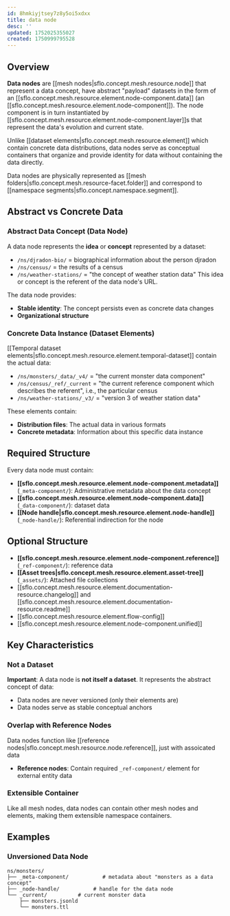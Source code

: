 ```yaml
---
id: 8hmkiyjtsey7z8y5oi5xdxx
title: data node
desc: ''
updated: 1752025355027
created: 1750999795528
---
```


## Overview

**Data nodes** are [[mesh nodes|sflo.concept.mesh.resource.node]] that represent a data concept, have abstract "payload" datasets in the form of an [[sflo.concept.mesh.resource.element.node-component.data]] (an [[sflo.concept.mesh.resource.element.node-component]]). The node component is in turn instantiated by [[sflo.concept.mesh.resource.element.node-component.layer]]s that represent the data's evolution and current state.

Unlike [[dataset elements|sflo.concept.mesh.resource.element]] which contain concrete data distributions, data nodes serve as conceptual containers that organize and provide identity for data without containing the data directly.

Data nodes are physically represented as [[mesh folders|sflo.concept.mesh.resource-facet.folder]] and correspond to [[namespace segments|sflo.concept.namespace.segment]].

## Abstract vs Concrete Data

### Abstract Data Concept (Data Node)
A data node represents the **idea** or **concept** represented by a dataset:
- `/ns/djradon-bio/` = biographical information about the person djradon
- `/ns/census/` =  the results of a census
- `/ns/weather-stations/` = "the concept of weather station data"
This idea or concept is the referent of the data node's URL. 

The data node provides:
- **Stable identity**: The concept persists even as concrete data changes
- **Organizational structure**

### Concrete Data Instance (Dataset Elements)
[[Temporal dataset elements|sflo.concept.mesh.resource.element.temporal-dataset]] contain the actual data:
- `/ns/monsters/_data/_v4/` = "the current monster data component"
- `/ns/census/_ref/_current` = "the current reference component which describes the referent", i.e., the particular census
- `/ns/weather-stations/_v3/` = "version 3 of weather station data"

These elements contain:
- **Distribution files**: The actual data in various formats
- **Concrete metadata**: Information about this specific data instance

## Required Structure

Every data node must contain:

- **[[sflo.concept.mesh.resource.element.node-component.metadata]]** (`_meta-component/`): Administrative metadata about the data concept
- **[[sflo.concept.mesh.resource.element.node-component.data]]** (`_data-component/`): dataset data
- **[[Node handle|sflo.concept.mesh.resource.element.node-handle]]** (`_node-handle/`): Referential indirection for the node


## Optional Structure

- **[[sflo.concept.mesh.resource.element.node-component.reference]]** (`_ref-component/`): reference data
- **[[Asset trees|sflo.concept.mesh.resource.element.asset-tree]]** (`_assets/`): Attached file collections
- [[sflo.concept.mesh.resource.element.documentation-resource.changelog]] and [[sflo.concept.mesh.resource.element.documentation-resource.readme]]
- [[sflo.concept.mesh.resource.element.flow-config]]
- [[sflo.concept.mesh.resource.element.node-component.unified]] 

## Key Characteristics

### Not a Dataset

**Important**: A data node is **not itself a dataset**. It represents the abstract concept of data:
- Data nodes are never versioned (only their elements are)
- Data nodes serve as stable conceptual anchors



### Overlap with Reference Nodes

Data nodes function like [[reference nodes|sflo.concept.mesh.resource.node.reference]], just with assoicated data
- **Reference nodes**: Contain required `_ref-component/` element for external entity data

### Extensible Container
Like all mesh nodes, data nodes can contain other mesh nodes and elements, making them extensible namespace containers.

## Examples

### Unversioned Data Node
```
ns/monsters/
├── _meta-component/           # metadata about "monsters as a data concept"
├── _node-handle/           # handle for the data node
└── _current/          # current monster data
    ├── monsters.jsonld
    └── monsters.ttl
```

